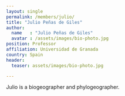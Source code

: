 ```yaml
---
layout: single
permalink: /members/julio/
title: "Julio Peñas de Giles"
author:
  name   : "Julio Peñas de Giles"
  avatar : /assets/images/bio-photo.jpg
position: Professor
affiliation: Universidad de Granada
country: Spain
header:
  teaser: assets/images/bio-photo.jpg

---
```


Julio is a biogeographer and phylogeographer. 
